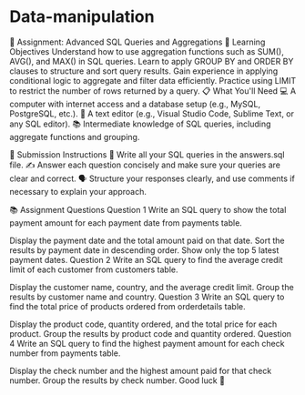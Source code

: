 # Data-manipulation

📝 Assignment: Advanced SQL Queries and Aggregations
🎯 Learning Objectives
Understand how to use aggregation functions such as SUM(), AVG(), and MAX() in SQL queries.
Learn to apply GROUP BY and ORDER BY clauses to structure and sort query results.
Gain experience in applying conditional logic to aggregate and filter data efficiently.
Practice using LIMIT to restrict the number of rows returned by a query.
📋 What You'll Need
💻 A computer with internet access and a database setup (e.g., MySQL, PostgreSQL, etc.).
📝 A text editor (e.g., Visual Studio Code, Sublime Text, or any SQL editor).
📚 Intermediate knowledge of SQL queries, including aggregate functions and grouping.

📝 Submission Instructions
📂 Write all your SQL queries in the answers.sql file.
✍️ Answer each question concisely and make sure your queries are clear and correct.
🗣️ Structure your responses clearly, and use comments if necessary to explain your approach.

📚 Assignment Questions
Question 1
Write an SQL query to show the total payment amount for each payment date from payments table.

Display the payment date and the total amount paid on that date.
Sort the results by payment date in descending order.
Show only the top 5 latest payment dates.
Question 2
Write an SQL query to find the average credit limit of each customer from customers table.

Display the customer name, country, and the average credit limit.
Group the results by customer name and country.
Question 3
Write an SQL query to find the total price of products ordered from orderdetails table.

Display the product code, quantity ordered, and the total price for each product.
Group the results by product code and quantity ordered.
Question 4
Write an SQL query to find the highest payment amount for each check number from payments table.

Display the check number and the highest amount paid for that check number.
Group the results by check number.
Good luck 🚀
